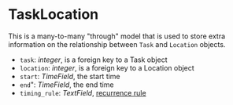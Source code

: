 # TaskLocation

This is a many-to-many "through" model that is used to store extra information on the relationship between `Task` and `Location` objects.

  - `task`: *integer*, is a foreign key to a Task object
  - `location`: *integer*, is a foreign key to a Location object
  - `start`: *TimeField*, the start time
  - `end`": *TimeField*, the end time
  - `timing_rule`: *TextField*, [recurrence rule](https://tools.ietf.org/html/rfc2445)
